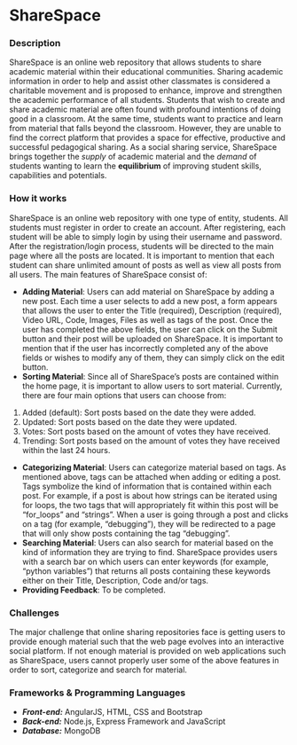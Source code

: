 # ShareSpace

### Description

ShareSpace is an online web repository that allows students to share academic material within their educational communities. Sharing academic information in order to help and assist other classmates is considered a charitable movement and is proposed to enhance, improve and strengthen the academic performance of all students. Students that wish to create and share academic material are often found with profound intentions of doing good in a classroom. At the same time, students want to practice and learn from material that falls beyond the classroom. However, they are unable to find the correct platform that provides a space for effective, productive and successful pedagogical sharing. As a social sharing service, ShareSpace brings together the *supply* of academic material and the *demand* of students wanting to learn the **equilibrium** of improving student skills, capabilities and potentials.

### How it works

ShareSpace is an online web repository with one type of entity, students. All students must register in order to create an account. After registering, each student will be able to simply login by using their username and password. After the registration/login process, students will be directed to the main page where all the posts are located. It is important to mention that each student can share unlimited amount of posts as well as view all posts from all users. The main features of ShareSpace consist of:

* **Adding Material**: Users can add material on ShareSpace by adding a new post. Each time a user selects to add a new post, a form appears that allows the user to enter the Title (required), Description (required), Video URL, Code, Images, Files as well as tags of the post. Once the user has completed the above fields, the user can click on the Submit button and their post will be uploaded on ShareSpace. It is important to mention that if the user has incorrectly completed any of the above fields or wishes to modify any of them, they can simply click on the edit button.
* **Sorting Material**: Since all of ShareSpace’s posts are contained within the home page, it is important to allow users to sort material. Currently, there are four main options that users can choose from:
 1. Added (default): Sort posts based on the date they were added.
 2. Updated: Sort posts based on the date they were updated.
 3. Votes: Sort posts based on the amount of votes they have received.
 4. Trending: Sort posts based on the amount of votes they have received within the last 24 hours.
* **Categorizing Material**: Users can categorize material based on tags. As mentioned above, tags can be attached when adding or editing a post. Tags symbolize the kind of information that is contained within each post. For example, if a post is about how strings can be iterated using for loops, the two tags that will appropriately fit within this post will be “for_loops” and “strings”. When a user is going through a post and clicks on a tag (for example, “debugging”), they will be redirected to a page that will only show posts containing the tag “debugging”.
* **Searching Material**: Users can also search for material based on the kind of information they are trying to find. ShareSpace provides users with a search bar on which users can enter keywords (for example, “python variables”) that returns all posts containing these keywords either on their Title, Description, Code and/or tags.
* **Providing Feedback**: To be completed.

### Challenges

The major challenge that online sharing repositories face is getting users to provide enough material such that the web page evolves into an interactive social platform. If not enough material is provided on web applications such as ShareSpace, users cannot properly user some of  the above features in order to sort, categorize and search for material.

### Frameworks & Programming Languages

* _**Front-end:**_ AngularJS, HTML, CSS and Bootstrap
* _**Back-end:**_ Node.js, Express Framework and JavaScript
* _**Database:**_ MongoDB